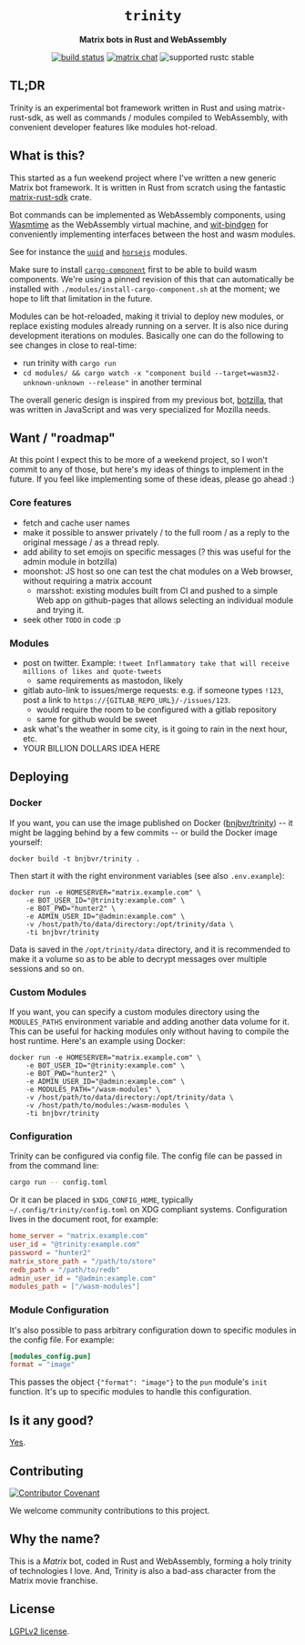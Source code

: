 <div align="center">
  <h1><code>trinity</code></h1>

  <p>
    <strong>Matrix bots in Rust and WebAssembly</strong>
  </p>

  <p>
    <a href="https://github.com/bnjbvr/trinity/actions?query=workflow%3ARust"><img src="https://github.com/bnjbvr/trinity/workflows/Rust/badge.svg" alt="build status" /></a>
    <a href="https://matrix.to/#/#trinity:delire.party"><img src="https://img.shields.io/badge/matrix-join_chat-brightgreen.svg" alt="matrix chat" /></a>
    <img src="https://img.shields.io/badge/rustc-stable+-green.svg" alt="supported rustc stable" />
  </p>
</div>

## TL;DR

Trinity is an experimental bot framework written in Rust and using matrix-rust-sdk, as well as
commands / modules compiled to WebAssembly, with convenient developer features like modules
hot-reload.

## What is this?

This started as a fun weekend project where I've written a new generic Matrix bot framework. It is
written in Rust from scratch using the fantastic
[matrix-rust-sdk](https://github.com/matrix-org/matrix-rust-sdk) crate.

Bot commands can be implemented as WebAssembly components, using
[Wasmtime](https://github.com/bytecodealliance/wasmtime) as the WebAssembly virtual machine, and
[wit-bindgen](https://github.com/bytecodealliance/wit-bindgen) for conveniently implementing
interfaces between the host and wasm modules.

See for instance the [`uuid`](https://github.com/bnjbvr/trinity/blob/main/modules/uuid/src/lib.rs)
and [`horsejs`](https://github.com/bnjbvr/trinity/blob/main/modules/horsejs/src/lib.rs) modules.

Make sure to install [`cargo-component`](https://github.com/bytecodealliance/cargo-component) first
to be able to build wasm components. We're using a pinned revision of this that can automatically
be installed with `./modules/install-cargo-component.sh` at the moment; we hope to lift that
limitation in the future.

Modules can be hot-reloaded, making it trivial to deploy new modules, or replace existing modules
already running on a server. It is also nice during development iterations on modules. Basically
one can do the following to see changes in close to real-time:

- run trinity with `cargo run`
- `cd modules/ && cargo watch -x "component build --target=wasm32-unknown-unknown --release"` in another terminal 

The overall generic design is inspired from my previous bot,
[botzilla](https://github.com/bnjbvr/botzilla), that was written in JavaScript and was very
specialized for Mozilla needs.

## Want / "roadmap"

At this point I expect this to be more of a weekend project, so I won't commit to any of those, but
here's my ideas of things to implement in the future. If you feel like implementing some of these
ideas, please go ahead :)

### Core features

- fetch and cache user names
- make it possible to answer privately / to the full room / as a reply to the original message / as
  a thread reply.
- add ability to set emojis on specific messages (? this was useful for the admin module in botzilla)
- moonshot: JS host so one can test the chat modules on a Web browser, without requiring a matrix
  account
    - marsshot: existing modules built from CI and pushed to a simple Web app on github-pages that
      allows selecting an individual module and trying it.
- seek other `TODO` in code :p

### Modules

- post on twitter. Example: `!tweet Inflammatory take that will receive millions of likes and quote-tweets`
    - same requirements as mastodon, likely
- gitlab auto-link to issues/merge requests: e.g. if someone types `!123`, post a link to
  `https://{GITLAB_REPO_URL}/-/issues/123`.
    - would require the room to be configured with a gitlab repository
    - same for github would be sweet
- ask what's the weather in some city, is it going to rain in the next hour, etc.
- YOUR BILLION DOLLARS IDEA HERE

## Deploying

### Docker

If you want, you can use the image published on Docker
([bnjbvr/trinity](https://hub.docker.com/repository/docker/bnjbvr/trinity)) -- it might be lagging
behind by a few commits -- or build the Docker image yourself:

```
docker build -t bnjbvr/trinity .
```

Then start it with the right environment variables (see also `.env.example`):

```
docker run -e HOMESERVER="matrix.example.com" \
    -e BOT_USER_ID="@trinity:example.com" \
    -e BOT_PWD="hunter2" \
    -e ADMIN_USER_ID="@admin:example.com" \
    -v /host/path/to/data/directory:/opt/trinity/data \
    -ti bnjbvr/trinity
```

Data is saved in the `/opt/trinity/data` directory, and it is recommended to make it a volume so as
to be able to decrypt messages over multiple sessions and so on.

### Custom Modules

If you want, you can specify a custom modules directory using the `MODULES_PATHS` environment
variable and adding another data volume for it. This can be useful for hacking modules only without
having to compile the host runtime. Here's an example using Docker:

```
docker run -e HOMESERVER="matrix.example.com" \
    -e BOT_USER_ID="@trinity:example.com" \
    -e BOT_PWD="hunter2" \
    -e ADMIN_USER_ID="@admin:example.com" \
    -e MODULES_PATH="/wasm-modules" \
    -v /host/path/to/data/directory:/opt/trinity/data \
    -v /host/path/to/modules:/wasm-modules \
    -ti bnjbvr/trinity
```

### Configuration

Trinity can be configured via config file. The config file can be passed in from the command line:

```bash
cargo run -- config.toml
```

Or it can be placed in `$XDG_CONFIG_HOME`, typically `~/.config/trinity/config.toml` on XDG
compliant systems. Configuration lives in the document root, for example:

```toml
home_server = "matrix.example.com"
user_id = "@trinity:example.com"
password = "hunter2"
matrix_store_path = "/path/to/store"
redb_path = "/path/to/redb"
admin_user_id = "@admin:example.com"
modules_path = ["/wasm-modules"]
```

### Module Configuration

It's also possible to pass arbitrary configuration down to specific modules in the config
file. For example:

```toml
[modules_config.pun]
format = "image"
```

This passes the object `{"format": "image"}` to the `pun` module's `init` function. It's
up to specific modules to handle this configuration.

## Is it any good?

[Yes](https://news.ycombinator.com/item?id=3067434).

## Contributing

[![Contributor Covenant](https://img.shields.io/badge/contributor%20covenant-v1.4-ff69b4.svg)](https://www.contributor-covenant.org/version/1/4/code-of-conduct/)

We welcome community contributions to this project.

## Why the name?

This is a *Matrix* bot, coded in Rust and WebAssembly, forming a holy trinity of technologies I
love. And, Trinity is also a bad-ass character from the Matrix movie franchise.

## License

[LGPLv2 license](LICENSE.md).
